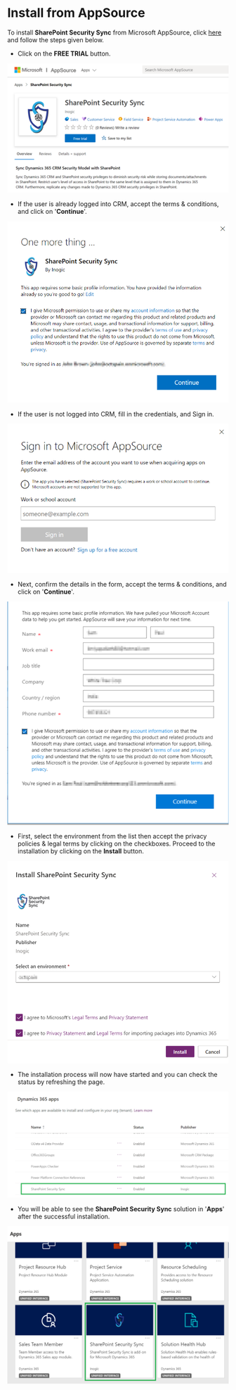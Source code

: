 # Install from AppSource

To install **SharePoint Security Sync** from Microsoft AppSource, click [here](https://appsource.microsoft.com/en-gb/product/dynamics-365/inogic.sync-dynamics-365-sharepoint-security-model?tab=Overview) and follow the steps given below.

* Click on the **FREE TRIAL** button.

![](<../../.gitbook/assets/1 (377).png>)

* If the user is already logged into CRM, accept the terms & conditions, and click on '**Continue**'.

![](<../../.gitbook/assets/2 (7).png>)

* If the user is not logged into CRM, fill in the credentials, and Sign in.

![](<../../.gitbook/assets/3 (26).png>)

* Next, confirm the details in the form, accept the terms & conditions, and click on '**Continue**'.

![](<../../.gitbook/assets/4 (9).png>)

* First, select the environment from the list then accept the privacy policies & legal terms by clicking on the checkboxes. Proceed to the installation by clicking on the **Install** button.

![](<../../.gitbook/assets/5 (1).png>)

* The installation process will now have started and you can check the status by refreshing the page.

![](<../../.gitbook/assets/6 (14).png>)

* You will be able to see the **SharePoint Security Sync** solution in '**Apps**' after the successful installation.

![](<../../.gitbook/assets/7 (17).png>)
